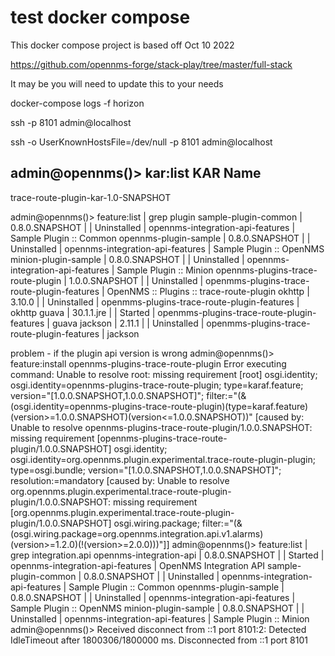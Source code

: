 # test docker compose

This docker compose project is based off Oct 10 2022

https://github.com/opennms-forge/stack-play/tree/master/full-stack

It may be you will need to update this to your needs

docker-compose logs -f horizon

ssh -p 8101 admin@localhost

ssh -o UserKnownHostsFile=/dev/null -p 8101 admin@localhost

admin@opennms()> kar:list
KAR Name
-----------------------------------
trace-route-plugin-kar-1.0-SNAPSHOT

admin@opennms()> feature:list | grep plugin
sample-plugin-common                        | 0.8.0.SNAPSHOT   |          | Uninstalled | opennms-integration-api-features            | Sample Plugin :: Common
opennms-plugin-sample                       | 0.8.0.SNAPSHOT   |          | Uninstalled | opennms-integration-api-features            | Sample Plugin :: OpenNMS
minion-plugin-sample                        | 0.8.0.SNAPSHOT   |          | Uninstalled | opennms-integration-api-features            | Sample Plugin :: Minion
opennms-plugins-trace-route-plugin          | 1.0.0.SNAPSHOT   |          | Uninstalled | openmms-plugins-trace-route-plugin-features | OpenNMS :: Plugins :: trace-route-plugin
okhttp                                      | 3.10.0           |          | Uninstalled | openmms-plugins-trace-route-plugin-features | okhttp
guava                                       | 30.1.1.jre       |          | Started     | openmms-plugins-trace-route-plugin-features | guava
jackson                                     | 2.11.1           |          | Uninstalled | openmms-plugins-trace-route-plugin-features | jackson



problem - if the plugin api version is wrong
admin@opennms()> feature:install opennms-plugins-trace-route-plugin
Error executing command: Unable to resolve root: missing requirement [root] osgi.identity; osgi.identity=opennms-plugins-trace-route-plugin; type=karaf.feature; version="[1.0.0.SNAPSHOT,1.0.0.SNAPSHOT]"; filter:="(&(osgi.identity=opennms-plugins-trace-route-plugin)(type=karaf.feature)(version>=1.0.0.SNAPSHOT)(version<=1.0.0.SNAPSHOT))" [caused by: Unable to resolve opennms-plugins-trace-route-plugin/1.0.0.SNAPSHOT: missing requirement [opennms-plugins-trace-route-plugin/1.0.0.SNAPSHOT] osgi.identity; osgi.identity=org.opennms.plugin.experimental.trace-route-plugin-plugin; type=osgi.bundle; version="[1.0.0.SNAPSHOT,1.0.0.SNAPSHOT]"; resolution:=mandatory [caused by: Unable to resolve org.opennms.plugin.experimental.trace-route-plugin-plugin/1.0.0.SNAPSHOT: missing requirement [org.opennms.plugin.experimental.trace-route-plugin-plugin/1.0.0.SNAPSHOT] osgi.wiring.package; filter:="(&(osgi.wiring.package=org.opennms.integration.api.v1.alarms)(version>=1.2.0)(!(version>=2.0.0)))"]]
admin@opennms()> feature:list | grep integration.api
opennms-integration-api                     | 0.8.0.SNAPSHOT   |          | Started     | opennms-integration-api-features            | OpenNMS Integration API
sample-plugin-common                        | 0.8.0.SNAPSHOT   |          | Uninstalled | opennms-integration-api-features            | Sample Plugin :: Common
opennms-plugin-sample                       | 0.8.0.SNAPSHOT   |          | Uninstalled | opennms-integration-api-features            | Sample Plugin :: OpenNMS
minion-plugin-sample                        | 0.8.0.SNAPSHOT   |          | Uninstalled | opennms-integration-api-features            | Sample Plugin :: Minion
admin@opennms()> Received disconnect from ::1 port 8101:2: Detected IdleTimeout after 1800306/1800000 ms.
Disconnected from ::1 port 8101